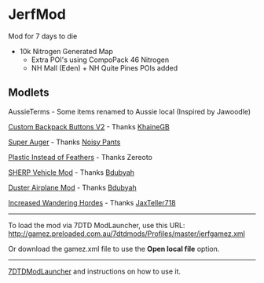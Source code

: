# JerfMod
Mod for 7 days to die

* 10k Nitrogen Generated Map
  * Extra POI's using CompoPack 46 Nitrogen
  * NH Mall (Eden) + NH Quite Pines POIs added

## Modlets
AussieTerms - Some items renamed to Aussie local (Inspired by Jawoodle)

[Custom Backpack Buttons V2](https://7daystodiemods.com/backpack-buttons/) - Thanks [KhaineGB](https://community.7daystodie.com/profile/27804-khainegb/)

[Super Auger](https://7daystodiemods.com/super-auger/) - Thanks [Noisy Pants](https://7daystodiemods.com/tag/noisy-pants/)

[Plastic Instead of Feathers](https://7daystodiemods.com/plastic-instead-of-feathers/) - Thanks Zereoto

[SHERP Vehicle Mod](https://7daystodiemods.com/sherp-vehicle-mod/) - Thanks [Bdubyah](https://7daystodiemods.com/tag/bdubyah/)

[Duster Airplane Mod](https://7daystodiemods.com/duster-airplane-mod/) - Thanks [Bdubyah](https://7daystodiemods.com/tag/bdubyah/)

[Increased Wandering Hordes](https://7daystodiemods.com/increased-wandering-hordes/) - Thanks [JaxTeller718](https://7daystodiemods.com/tag/jaxteller718/)

___
To load the mod via 7DTD ModLauncher, use this URL: http://gamez.preloaded.com.au/7dtdmods/Profiles/master/jerfgamez.xml

Or download the gamez.xml file to use the **Open local file** option. 

___
[7DTDModLauncher](http://7d2dmodlauncher.org/7D2DModLauncher.html) and instructions on how to use it. 